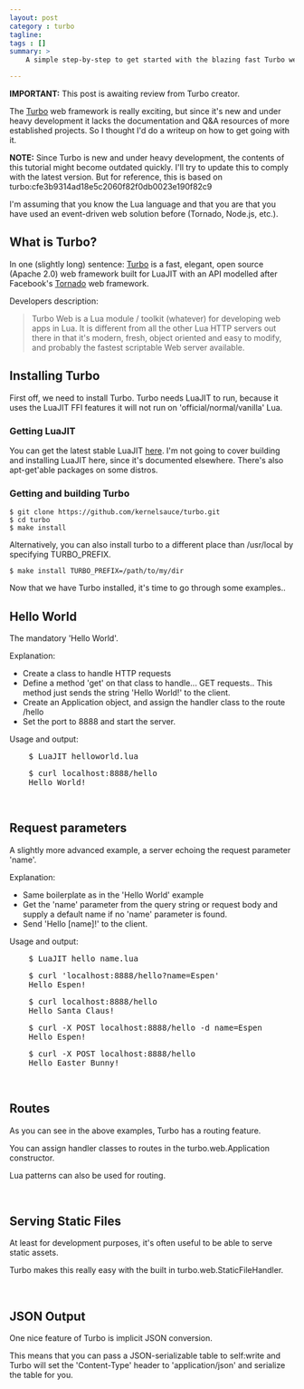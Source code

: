 ```yaml
---
layout: post
category : turbo
tagline: 
tags : []
summary: >
    A simple step-by-step to get started with the blazing fast Turbo web framework.

---
```


<div class="alert">
    <strong>IMPORTANT:</strong> This post is awaiting review from Turbo creator.
</div>


The [Turbo](https://github.com/kernelsauce/turbo) web framework is really exciting, but since it's new and under heavy
development it lacks the documentation and Q&A resources of more established
projects. So I thought I'd do a writeup on how to get going with it.

<div class="alert">
    <strong>NOTE:</strong> Since Turbo is new and under heavy development, the contents of this
    tutorial might become outdated quickly. I'll try to update this to comply with the latest version.
    But for reference, this is based on turbo:cfe3b9314ad18e5c2060f82f0db0023e190f82c9 
</div>

I'm assuming that you know the Lua language and that you are that you have used an 
event-driven web solution before (Tornado, Node.js, etc.).

## What is Turbo?

In one (slightly long) sentence: [Turbo](https://github.com/kernelsauce/turbo) is a fast, elegant, open source (Apache 2.0) web framework built for LuaJIT with an API
modelled after Facebook's [Tornado](http://tornadoweb.org) web framework.

Developers description:
> Turbo Web is a Lua module / toolkit (whatever) for developing web apps in Lua. 
> It is different from all the other Lua HTTP servers out there in that it's modern, 
> fresh, object oriented and easy to modify,
> and probably the fastest scriptable Web server available. 


## Installing Turbo

First off, we need to install Turbo. Turbo needs LuaJIT to run, because it
uses the LuaJIT FFI features it will not run on 'official/normal/vanilla' Lua. 

### Getting LuaJIT
You can get the latest stable LuaJIT [here](http://luajit.org/download.html).
I'm not going to cover building and installing LuaJIT here, since it's documented
elsewhere. There's also apt-get'able packages on some distros.

### Getting and building Turbo

    $ git clone https://github.com/kernelsauce/turbo.git 
    $ cd turbo
    $ make install

Alternatively, you can also install turbo to a different place than /usr/local
by specifying TURBO\_PREFIX.

    $ make install TURBO_PREFIX=/path/to/my/dir


Now that we have Turbo installed, it's time to go through some examples..
<br>

## Hello World 

The mandatory 'Hello World'.

<script src="https://gist.github.com/enotodden/5888700.js">
</script>

Explanation:

- Create a class to handle HTTP requests
- Define a method 'get' on that class to handle... GET requests..
  This method just sends the string 'Hello World!' to the client.
- Create an Application object, and assign the handler class to the route /hello
- Set the port to 8888 and start the server.

Usage and output:

<pre>
    $ LuaJIT helloworld.lua
</pre>
<pre>
    $ curl localhost:8888/hello
    Hello World!
</pre>

<br>

## Request parameters

A slightly more advanced example, a server echoing the request parameter 'name'.

<script src="https://gist.github.com/enotodden/5893202.js">
</script>

Explanation:

- Same boilerplate as in the 'Hello World' example
- Get the 'name' parameter from the query string or request body and supply a default name
  if no 'name' parameter is found.
- Send 'Hello \[name\]!' to the client.

Usage and output:

<pre>
    $ LuaJIT hello_name.lua
</pre>
<pre>
    $ curl 'localhost:8888/hello?name=Espen'
    Hello Espen!
</pre>
<pre>
    $ curl localhost:8888/hello
    Hello Santa Claus!
</pre>
<pre>
    $ curl -X POST localhost:8888/hello -d name=Espen
    Hello Espen!
</pre>
<pre>
    $ curl -X POST localhost:8888/hello
    Hello Easter Bunny!
</pre>

<br>

## Routes

As you can see in the above examples, Turbo has a routing feature.

You can assign handler classes to routes in the turbo.web.Application constructor.

Lua patterns can also be used for routing.

<script src="https://gist.github.com/enotodden/5896849.js">
</script>

<br>

## Serving Static Files

At least for development purposes, it's often useful to be able to serve static
assets. 

Turbo makes this really easy with the built in turbo.web.StaticFileHandler.

<script src="https://gist.github.com/enotodden/5896926.js">
</script>

<br>

## JSON Output

One nice feature of Turbo is implicit JSON conversion.

This means that you can pass a JSON-serializable table to self:write and
Turbo will set the 'Content-Type' header to 'application/json' and
serialize the table for you.

<script src="https://gist.github.com/enotodden/5893238.js">
</script>

<br>
<br>


